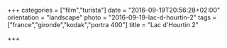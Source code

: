 +++
categories = ["film","turista"]
date = "2016-09-19T20:56:28+02:00"
orientation = "landscape"
photo = "2016-09-19-lac-d-hourtin-2"
tags = ["france","gironde","kodak","portra 400"]
title = "Lac d'Hourtin 2"

+++
